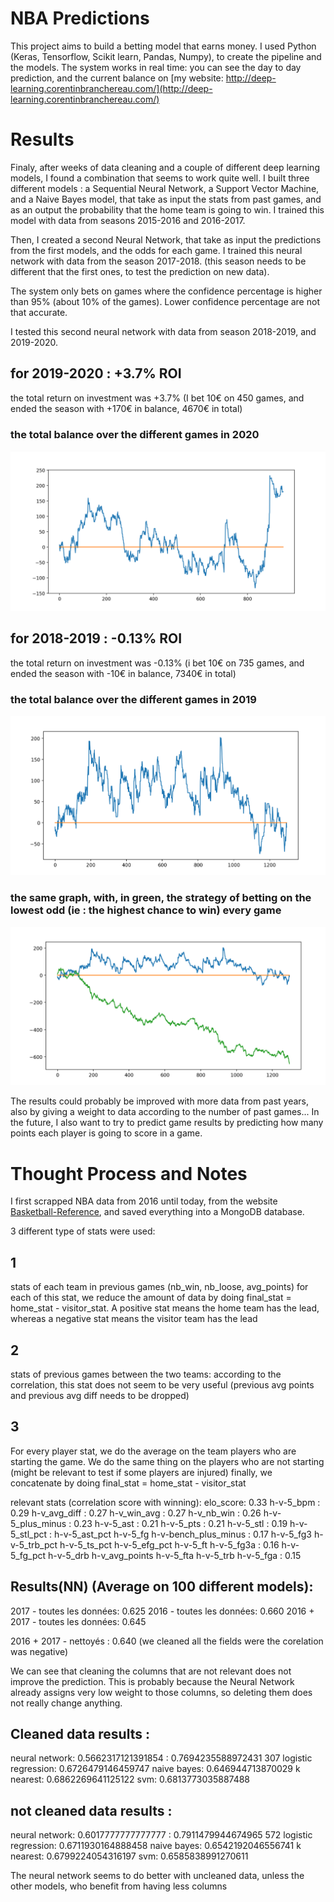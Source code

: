 # NBA Predictions

This project aims to build a betting model that earns money. I used Python (Keras, Tensorflow, Scikit learn, Pandas, Numpy), to create the pipeline and the models. 
The system works in real time: you can see the day to day prediction, and the current balance on [my website: http://deep-learning.corentinbranchereau.com/](http://deep-learning.corentinbranchereau.com/)

# Results 

Finaly, after weeks of data cleaning and a couple of different deep learning models, I found a combination that seems to work quite well. I built three different models : a  Sequential Neural Network, a Support Vector Machine, and a Naive Bayes model, that take as input the stats from past games, and as an output the probability that the home team is going to win. 
I trained this model with data from seasons 2015-2016 and 2016-2017. 

Then,  I created a second Neural Network, that take as input the predictions from the first models, and the odds for each game. 
I trained this neural network with data from the season 2017-2018. (this season needs to be different that the first ones, to test the prediction on new data). 

The system only bets on games where the confidence percentage is higher than 95% (about 10% of the games). Lower confidence percentage are not that accurate.

I tested this second neural network with data from season 2018-2019, and 2019-2020. 


## for 2019-2020 : +3.7% ROI
the total return on investment was +3.7% (I bet 10€ on 450 games, and ended the season with +170€ in balance, 4670€ in total)

### the total balance over the different games in 2020
![season 2020](./images/2020.png)



## for 2018-2019 : -0.13% ROI
the total return on investment was -0.13% (i bet 10€ on 735 games, and ended the season with -10€ in balance,  7340€ in total)

### the total balance over the different games in 2019
![season 2019](./images/2019.png)


### the same graph, with, in green, the strategy of betting on the lowest odd (ie : the highest chance to win) every game
![season 2019](./images/2019_with_bet.png)


The results could probably be improved with more data from past years, also by giving a weight to data according to the number of past games...
In the future, I also want to try to predict game results by predicting how many points each player is going to score in a game.


# Thought Process and Notes

I first scrapped NBA data from 2016 until today, from the website [Basketball-Reference](basketball-reference.com), and saved everything into a MongoDB database. 


3 different type of stats were used:

## 1
stats of each team in previous games (nb_win, nb_loose, avg_points)
for each of this stat, we reduce the amount of data by doing final_stat = home_stat - visitor_stat.
A positive stat means the home team has the lead, whereas a negative stat means the visitor team has the lead

## 2
stats of previous games between the two teams:
according to the correlation, this stat does not seem to be very useful
(previous avg points and previous avg diff needs to be dropped)

## 3
For every player stat, we do the average on the team players who are starting the game.
We do the same thing on the players who are not starting (might be relevant to test if some players are injured)
finally, we concatenate by doing final_stat = home_stat - visitor_stat

relevant stats (correlation score with winning): 
elo_score: 0.33
h-v-5_bpm : 0.29
h-v_avg_diff : 0.27
h-v_win_avg : 0.27
h-v_nb_win : 0.26
h-v-5_plus_minus : 0.23
h-v-5_ast : 0.21
h-v-5_pts : 0.21
h-v-5_stl : 0.19
h-v-5_stl_pct : 
h-v-5_ast_pct
h-v-5_fg
h-v-bench_plus_minus : 0.17
h-v-5_fg3
h-v-5_trb_pct
h-v-5_ts_pct
h-v-5_efg_pct
h-v-5_ft
h-v-5_fg3a : 0.16
h-v-5_fg_pct
h-v-5_drb
h-v_avg_points
h-v-5_fta
h-v-5_trb
h-v-5_fga : 0.15


## Results(NN) (Average on 100 different models): 

2017 - toutes les données: 0.625
2016 - toutes les données: 0.660
2016 + 2017 - toutes les données: 0.645

2016 + 2017 - nettoyés : 0.640 (we cleaned all the fields were the corelation was negative)


We can see that cleaning the columns that are not relevant does not improve the prediction. This is probably because the Neural
Network already assigns very low weight to those columns, so deleting them does not really change anything. 


## Cleaned data results : 
  
neural network:  0.5662317121391854 : 0.7694235588972431 307
logistic regression:  0.6726479146459747
naive bayes:  0.646944713870029
k nearest:  0.6862269641125122
svm:  0.6813773035887488

## not cleaned data results : 

neural network:  0.6017777777777777 : 0.7911479944674965 572 
logistic regression:  0.6711930164888458
naive bayes:  0.6542192046556741
k nearest:  0.6799224054316197
svm:  0.6585838991270611

The neural network seems to do better with uncleaned data, unless the other models, who benefit from having less columns
